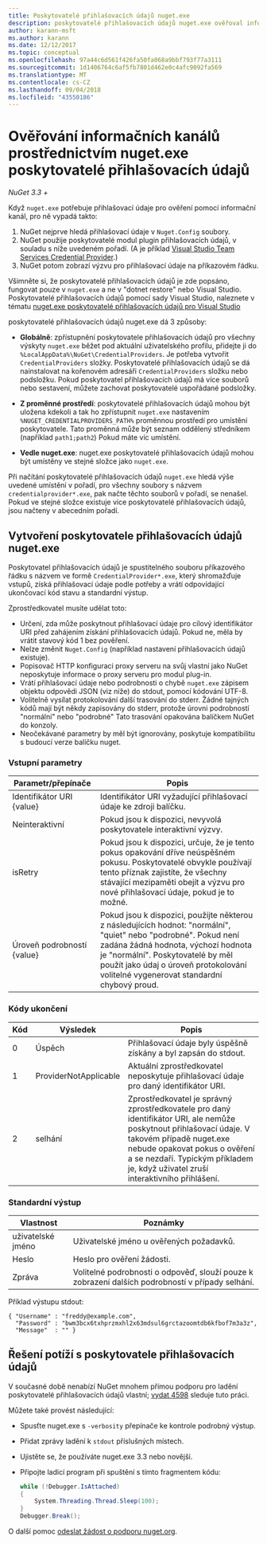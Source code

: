 ```yaml
---
title: Poskytovatelé přihlašovacích údajů nuget.exe
description: poskytovatelé přihlašovacích údajů nuget.exe ověřoval informační kanál a jsou implementovány jako spustitelné soubory příkazového řádku, které odpovídají konvencím konkrétní.
author: karann-msft
ms.author: karann
ms.date: 12/12/2017
ms.topic: conceptual
ms.openlocfilehash: 97a44c6d561f426fa50fa068a9bbf793f77a3111
ms.sourcegitcommit: 1d1406764c6af5fb7801d462e0c4afc9092fa569
ms.translationtype: MT
ms.contentlocale: cs-CZ
ms.lasthandoff: 09/04/2018
ms.locfileid: "43550186"
---
```

# <a name="authenticating-feeds-with-nugetexe-credential-providers"></a>Ověřování informačních kanálů prostřednictvím nuget.exe poskytovatelé přihlašovacích údajů

*NuGet 3.3 +*

Když `nuget.exe` potřebuje přihlašovací údaje pro ověření pomocí informační kanál, pro ně vypadá takto:

1. NuGet nejprve hledá přihlašovací údaje v `Nuget.Config` soubory.
1. NuGet použije poskytovatelé modul plugin přihlašovacích údajů, v souladu s níže uvedeném pořadí. (A je příklad [Visual Studio Team Services Credential Provider](https://www.visualstudio.com/docs/package/get-started/nuget/auth#vsts-credential-provider).)
1. NuGet potom zobrazí výzvu pro přihlašovací údaje na příkazovém řádku.

Všimněte si, že poskytovatelé přihlašovacích údajů je zde popsáno, fungovat pouze v `nuget.exe` a ne v "dotnet restore" nebo Visual Studio. Poskytovatelé přihlašovacích údajů pomocí sady Visual Studio, naleznete v tématu [nuget.exe poskytovatelé přihlašovacích údajů pro Visual Studio](nuget-credential-providers-for-visual-studio.md)

poskytovatelé přihlašovacích údajů nuget.exe dá 3 způsoby:

- **Globálně**: zpřístupnění poskytovatele přihlašovacích údajů pro všechny výskyty `nuget.exe` běžet pod aktuální uživatelského profilu, přidejte ji do `%LocalAppData%\NuGet\CredentialProviders`. Je potřeba vytvořit `CredentialProviders` složky. Poskytovatelé přihlašovacích údajů se dá nainstalovat na kořenovém adresáři `CredentialProviders` složku nebo podsložku. Pokud poskytovatel přihlašovacích údajů má více souborů nebo sestavení, můžete zachovat poskytovatelé uspořádané podsložky.

- **Z proměnné prostředí**: poskytovatelé přihlašovacích údajů mohou být uložena kdekoli a tak ho zpřístupnit `nuget.exe` nastavením `%NUGET_CREDENTIALPROVIDERS_PATH%` proměnnou prostředí pro umístění poskytovatele. Tato proměnná může být seznam oddělený středníkem (například `path1;path2`) Pokud máte víc umístění.

- **Vedle nuget.exe**: nuget.exe poskytovatelé přihlašovacích údajů mohou být umístěny ve stejné složce jako `nuget.exe`.

Při načítání poskytovatelé přihlašovacích údajů `nuget.exe` hledá výše uvedené umístění v pořadí, pro všechny soubory s názvem `credentialprovider*.exe`, pak načte těchto souborů v pořadí, se nenašel. Pokud ve stejné složce existuje více poskytovatelé přihlašovacích údajů, jsou načteny v abecedním pořadí.

## <a name="creating-a-nugetexe-credential-provider"></a>Vytvoření poskytovatele přihlašovacích údajů nuget.exe

Poskytovatel přihlašovacích údajů je spustitelného souboru příkazového řádku s názvem ve formě `CredentialProvider*.exe`, který shromažďuje vstupů, získá přihlašovací údaje podle potřeby a vrátí odpovídající ukončovací kód stavu a standardní výstup.

Zprostředkovatel musíte udělat toto:

- Určení, zda může poskytnout přihlašovací údaje pro cílový identifikátor URI před zahájením získání přihlašovacích údajů. Pokud ne, měla by vrátit stavový kód 1 bez pověření.
- Nelze změnit `Nuget.Config` (například nastavení přihlašovacích údajů existuje).
- Popisovač HTTP konfiguraci proxy serveru na svůj vlastní jako NuGet neposkytuje informace o proxy serveru pro modul plug-in.
- Vrátí přihlašovací údaje nebo podrobnosti o chybě `nuget.exe` zápisem objektu odpovědi JSON (viz níže) do stdout, pomocí kódování UTF-8.
- Volitelně vysílat protokolování další trasování do stderr. Žádné tajných kódů mají být někdy zapisovány do stderr, protože úrovni podrobností "normální" nebo "podrobné" Tato trasování opakována balíčkem NuGet do konzoly.
- Neočekávané parametry by měl být ignorovány, poskytuje kompatibilitu s budoucí verze balíčku nuget.

### <a name="input-parameters"></a>Vstupní parametry

| Parametr/přepínače |Popis|
|----------------|-----------|
| Identifikátor URI {value} | Identifikátor URI vyžadující přihlašovací údaje ke zdroji balíčku.|
| Neinteraktivní | Pokud jsou k dispozici, nevyvolá poskytovatele interaktivní výzvy. |
| isRetry | Pokud jsou k dispozici, určuje, že je tento pokus opakování dříve neúspěšném pokusu. Poskytovatelé obvykle používají tento příznak zajistíte, že všechny stávající mezipaměti obejít a výzvu pro nové přihlašovací údaje, pokud je to možné.|
| Úroveň podrobností {value} | Pokud jsou k dispozici, použijte některou z následujících hodnot: "normální", "quiet" nebo "podrobné". Pokud není zadána žádná hodnota, výchozí hodnota je "normální". Poskytovatelé by měl použít jako údaj o úroveň protokolování volitelné vygenerovat standardní chybový proud. |

### <a name="exit-codes"></a>Kódy ukončení

| Kód |Výsledek | Popis |
|----------------|-----------|-----------|
| 0 | Úspěch | Přihlašovací údaje byly úspěšně získány a byl zapsán do stdout.|
| 1 | ProviderNotApplicable | Aktuální zprostředkovatel neposkytuje přihlašovací údaje pro daný identifikátor URI.|
| 2 | selhání | Zprostředkovatel je správný zprostředkovatele pro daný identifikátor URI, ale nemůže poskytnout přihlašovací údaje. V takovém případě nuget.exe nebude opakovat pokus o ověření a se nezdaří. Typickým příkladem je, když uživatel zruší interaktivního přihlášení. |

### <a name="standard-output"></a>Standardní výstup

| Vlastnost |Poznámky|
|----------------|-----------|
| uživatelské jméno | Uživatelské jméno u ověřených požadavků.|
| Heslo | Heslo pro ověření žádosti.|
| Zpráva | Volitelné podrobnosti o odpověď, slouží pouze k zobrazení dalších podrobností v případy selhání. |

Příklad výstupu stdout:

    { "Username" : "freddy@example.com",
      "Password" : "bwm3bcx6txhprzmxhl2x63mdsul6grctazoomtdb6kfbof7m3a3z",
      "Message"  : "" }

## <a name="troubleshooting-a-credential-provider"></a>Řešení potíží s poskytovatele přihlašovacích údajů

V současné době nenabízí NuGet mnohem přímou podporu pro ladění poskytovatelé přihlašovacích údajů vlastní; [vydat 4598](https://github.com/NuGet/Home/issues/4598) sleduje tuto práci.

Můžete také provést následující:

- Spusťte nuget.exe s `-verbosity` přepínače ke kontrole podrobný výstup.
- Přidat zprávy ladění k `stdout` příslušných místech.
- Ujistěte se, že používáte nuget.exe 3.3 nebo novější.
- Připojte ladicí program při spuštění s tímto fragmentem kódu:

    ```cs
    while (!Debugger.IsAttached)
    {
        System.Threading.Thread.Sleep(100);
    }
    Debugger.Break();
    ```

O další pomoc [odeslat žádost o podporu nuget.org](https://www.nuget.org/policies/Contact).
